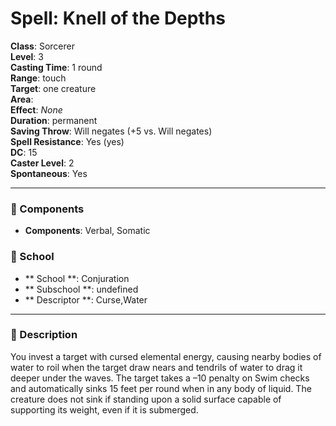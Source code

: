 
# Spell: Knell of the Depths
**Class**: Sorcerer  
**Level**: 3  
**Casting Time**: 1 round  
**Range**: touch  
**Target**: one creature  
**Area**:   
**Effect**: _None_  
**Duration**: permanent  
**Saving Throw**: Will negates (+5 vs. Will negates)  
**Spell Resistance**: Yes (yes)  
**DC**: 15  
**Caster Level**: 2  
**Spontaneous**: Yes

---

### 🔮 Components
- **Components**: Verbal, Somatic

### 🏫 School
- ** School **: Conjuration
- ** Subschool **: undefined
- ** Descriptor **: Curse,Water
---

### 📜 Description
You invest a target with cursed elemental energy, causing nearby bodies of water to roil when the target draw nears and tendrils of water to drag it deeper under the waves. The target takes a –10 penalty on Swim checks and automatically sinks 15 feet per round when in any body of liquid. The creature does not sink if standing upon a solid surface capable of supporting its weight, even if it is submerged.
